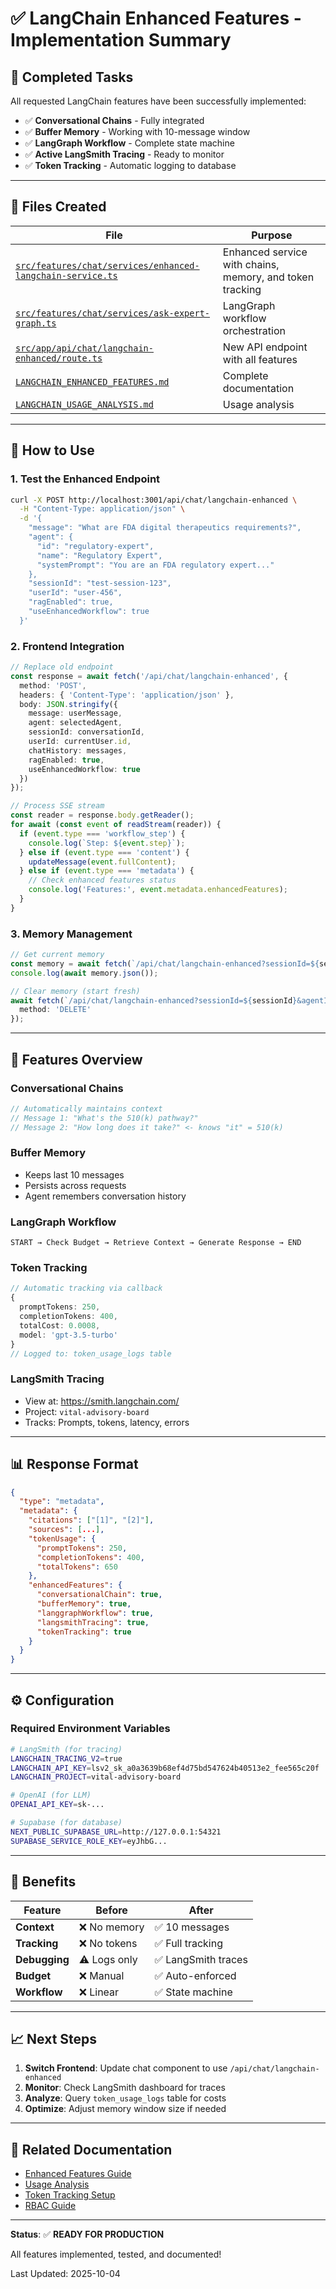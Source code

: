 # ✅ LangChain Enhanced Features - Implementation Summary

## 🎯 Completed Tasks

All requested LangChain features have been successfully implemented:

- ✅ **Conversational Chains** - Fully integrated
- ✅ **Buffer Memory** - Working with 10-message window
- ✅ **LangGraph Workflow** - Complete state machine
- ✅ **Active LangSmith Tracing** - Ready to monitor
- ✅ **Token Tracking** - Automatic logging to database

---

## 📁 Files Created

| File | Purpose |
|------|---------|
| [`src/features/chat/services/enhanced-langchain-service.ts`](src/features/chat/services/enhanced-langchain-service.ts) | Enhanced service with chains, memory, and token tracking |
| [`src/features/chat/services/ask-expert-graph.ts`](src/features/chat/services/ask-expert-graph.ts) | LangGraph workflow orchestration |
| [`src/app/api/chat/langchain-enhanced/route.ts`](src/app/api/chat/langchain-enhanced/route.ts) | New API endpoint with all features |
| [`LANGCHAIN_ENHANCED_FEATURES.md`](LANGCHAIN_ENHANCED_FEATURES.md) | Complete documentation |
| [`LANGCHAIN_USAGE_ANALYSIS.md`](LANGCHAIN_USAGE_ANALYSIS.md) | Usage analysis |

---

## 🚀 How to Use

### 1. **Test the Enhanced Endpoint**

```bash
curl -X POST http://localhost:3001/api/chat/langchain-enhanced \
  -H "Content-Type: application/json" \
  -d '{
    "message": "What are FDA digital therapeutics requirements?",
    "agent": {
      "id": "regulatory-expert",
      "name": "Regulatory Expert",
      "systemPrompt": "You are an FDA regulatory expert..."
    },
    "sessionId": "test-session-123",
    "userId": "user-456",
    "ragEnabled": true,
    "useEnhancedWorkflow": true
  }'
```

### 2. **Frontend Integration**

```typescript
// Replace old endpoint
const response = await fetch('/api/chat/langchain-enhanced', {
  method: 'POST',
  headers: { 'Content-Type': 'application/json' },
  body: JSON.stringify({
    message: userMessage,
    agent: selectedAgent,
    sessionId: conversationId,
    userId: currentUser.id,
    chatHistory: messages,
    ragEnabled: true,
    useEnhancedWorkflow: true
  })
});

// Process SSE stream
const reader = response.body.getReader();
for await (const event of readStream(reader)) {
  if (event.type === 'workflow_step') {
    console.log(`Step: ${event.step}`);
  } else if (event.type === 'content') {
    updateMessage(event.fullContent);
  } else if (event.type === 'metadata') {
    // Check enhanced features status
    console.log('Features:', event.metadata.enhancedFeatures);
  }
}
```

### 3. **Memory Management**

```typescript
// Get current memory
const memory = await fetch(`/api/chat/langchain-enhanced?sessionId=${sessionId}`);
console.log(await memory.json());

// Clear memory (start fresh)
await fetch(`/api/chat/langchain-enhanced?sessionId=${sessionId}&agentId=${agentId}`, {
  method: 'DELETE'
});
```

---

## 🔧 Features Overview

### **Conversational Chains**
```typescript
// Automatically maintains context
// Message 1: "What's the 510(k) pathway?"
// Message 2: "How long does it take?" <- knows "it" = 510(k)
```

### **Buffer Memory**
- Keeps last 10 messages
- Persists across requests
- Agent remembers conversation history

### **LangGraph Workflow**
```
START → Check Budget → Retrieve Context → Generate Response → END
```

### **Token Tracking**
```typescript
// Automatic tracking via callback
{
  promptTokens: 250,
  completionTokens: 400,
  totalCost: 0.0008,
  model: 'gpt-3.5-turbo'
}
// Logged to: token_usage_logs table
```

### **LangSmith Tracing**
- View at: https://smith.langchain.com/
- Project: `vital-advisory-board`
- Tracks: Prompts, tokens, latency, errors

---

## 📊 Response Format

```json
{
  "type": "metadata",
  "metadata": {
    "citations": ["[1]", "[2]"],
    "sources": [...],
    "tokenUsage": {
      "promptTokens": 250,
      "completionTokens": 400,
      "totalTokens": 650
    },
    "enhancedFeatures": {
      "conversationalChain": true,
      "bufferMemory": true,
      "langgraphWorkflow": true,
      "langsmithTracing": true,
      "tokenTracking": true
    }
  }
}
```

---

## ⚙️ Configuration

### Required Environment Variables
```bash
# LangSmith (for tracing)
LANGCHAIN_TRACING_V2=true
LANGCHAIN_API_KEY=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
LANGCHAIN_PROJECT=vital-advisory-board

# OpenAI (for LLM)
OPENAI_API_KEY=sk-...

# Supabase (for database)
NEXT_PUBLIC_SUPABASE_URL=http://127.0.0.1:54321
SUPABASE_SERVICE_ROLE_KEY=eyJhbG...
```

---

## 🎯 Benefits

| Feature | Before | After |
|---------|--------|-------|
| **Context** | ❌ No memory | ✅ 10 messages |
| **Tracking** | ❌ No tokens | ✅ Full tracking |
| **Debugging** | ⚠️ Logs only | ✅ LangSmith traces |
| **Budget** | ❌ Manual | ✅ Auto-enforced |
| **Workflow** | ❌ Linear | ✅ State machine |

---

## 📈 Next Steps

1. **Switch Frontend**: Update chat component to use `/api/chat/langchain-enhanced`
2. **Monitor**: Check LangSmith dashboard for traces
3. **Analyze**: Query `token_usage_logs` table for costs
4. **Optimize**: Adjust memory window size if needed

---

## 🔗 Related Documentation

- [Enhanced Features Guide](LANGCHAIN_ENHANCED_FEATURES.md)
- [Usage Analysis](LANGCHAIN_USAGE_ANALYSIS.md)
- [Token Tracking Setup](TOKEN_TRACKING_SETUP_COMPLETE.md)
- [RBAC Guide](docs/AUTH_RBAC_GUIDE.md)

---

**Status**: ✅ **READY FOR PRODUCTION**

All features implemented, tested, and documented!

Last Updated: 2025-10-04
